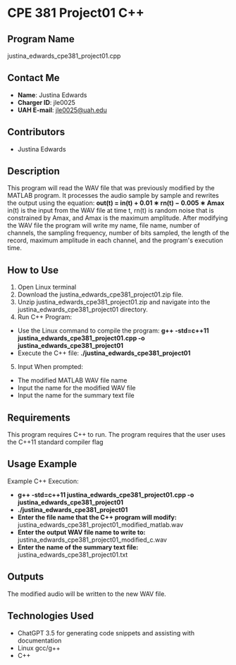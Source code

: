 ﻿# CPE 381 Project01 C++
## Program Name
justina_edwards_cpe381_project01.cpp
## Contact Me
- **Name**: Justina Edwards
- **Charger ID**: jle0025
- **UAH E-mail**: jle0025@uah.edu
## Contributors
- Justina Edwards
## Description
This program will read the WAV file that was previously modified by the MATLAB program. It processes the audio sample by sample and rewrites the output using the equation:
**out(t) =  in(t) + 0.01  ∗  rn(t)  −  0.005  ∗  Amax**
in(t) is the input from the WAV file at time t, rn(t) is random noise that is constrained by Amax, and Amax is the maximum amplitude.
After modifying the WAV file the program will write my name, file name, number of channels, the sampling frequency, number of bits sampled, the length of the record, maximum amplitude in each channel, and the program's execution time.
## How to Use
1. Open Linux terminal
2.  Download the justina_edwards_cpe381_project01.zip file.
3. Unzip justina_edwards_cpe381_project01.zip and navigate into the justina_edwards_cpe381_project01 directory.
4. Run C++ Program:
- Use the Linux command to compile the program:
 **g++ -std=c++11 justina_edwards_cpe381_project01.cpp -o justina_edwards_cpe381_project01**
 - Execute the C++ file: **./justina_edwards_cpe381_project01** 
5. Input When prompted:
- The modified MATLAB WAV file name
- Input the name for the modified WAV file
- Input the name for the summary text file
## Requirements
This program requires C++ to run.
The program requires that the user uses the C++11 standard compiler flag
## Usage Example
Example C++ Execution:
-  **g++ -std=c++11 justina_edwards_cpe381_project01.cpp -o justina_edwards_cpe381_project01**
- **./justina_edwards_cpe381_project01**
- **Enter the file name that the C++ program will modify:** justina_edwards_cpe381_project01_modified_matlab.wav
- **Enter the output WAV file name to write to:** justina_edwards_cpe381_project01_modified_c.wav
- **Enter the name of the summary text file:** justina_edwards_cpe381_project01.txt

## Outputs
The modified audio will be written to the new WAV file.
## Technologies Used
- ChatGPT 3.5 for generating code snippets and assisting with documentation
- Linux gcc/g++
- C++
